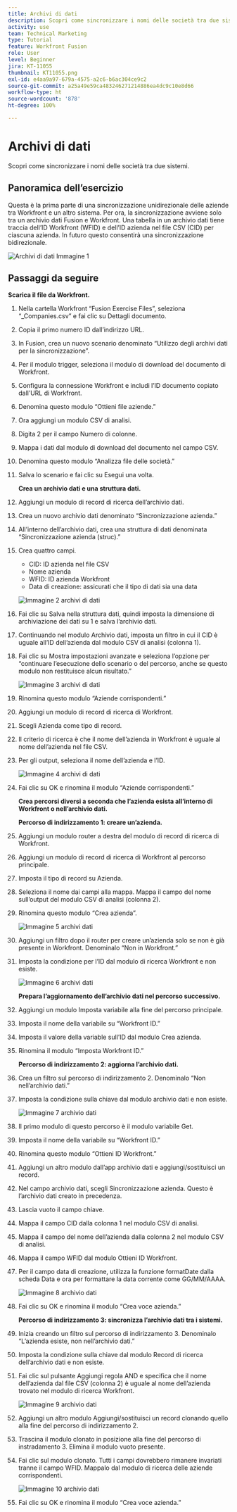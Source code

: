 ```yaml
---
title: Archivi di dati
description: Scopri come sincronizzare i nomi delle società tra due sistemi. Dovrebbe essere compreso tra 60 e 160 caratteri, ma è di 59 caratteri
activity: use
team: Technical Marketing
type: Tutorial
feature: Workfront Fusion
role: User
level: Beginner
jira: KT-11055
thumbnail: KT11055.png
exl-id: e4aa9a97-679a-4575-a2c6-b6ac304ce9c2
source-git-commit: a25a49e59ca483246271214886ea4dc9c10e8d66
workflow-type: ht
source-wordcount: '878'
ht-degree: 100%

---
```


# Archivi di dati

Scopri come sincronizzare i nomi delle società tra due sistemi.

## Panoramica dell’esercizio

Questa è la prima parte di una sincronizzazione unidirezionale delle aziende tra Workfront e un altro sistema. Per ora, la sincronizzazione avviene solo tra un archivio dati Fusion e Workfront. Una tabella in un archivio dati tiene traccia dell’ID Workfront (WFID) e dell’ID azienda nel file CSV (CID) per ciascuna azienda. In futuro questo consentirà una sincronizzazione bidirezionale.

![Archivi di dati Immagine 1](../12-exercises/assets/data-stores-walkthrough-1.png)

## Passaggi da seguire

**Scarica il file da Workfront.**

1. Nella cartella Workfront “Fusion Exercise Files”, seleziona “_Companies.csv” e fai clic su Dettagli documento.
1. Copia il primo numero ID dall’indirizzo URL.
1. In Fusion, crea un nuovo scenario denominato “Utilizzo degli archivi dati per la sincronizzazione”.
1. Per il modulo trigger, seleziona il modulo di download del documento di Workfront.
1. Configura la connessione Workfront e includi l’ID documento copiato dall’URL di Workfront.
1. Denomina questo modulo “Ottieni file aziende.”
1. Ora aggiungi un modulo CSV di analisi.
1. Digita 2 per il campo Numero di colonne.
1. Mappa i dati dal modulo di download del documento nel campo CSV.
1. Denomina questo modulo “Analizza file delle società.”
1. Salva lo scenario e fai clic su Esegui una volta.

   **Crea un archivio dati e una struttura dati.**

1. Aggiungi un modulo di record di ricerca dell’archivio dati.
1. Crea un nuovo archivio dati denominato “Sincronizzazione azienda.”
1. All’interno dell’archivio dati, crea una struttura di dati denominata “Sincronizzazione azienda (struc).”
1. Crea quattro campi.

   + CID: ID azienda nel file CSV
   + Nome azienda
   + WFID: ID azienda Workfront
   + Data di creazione: assicurati che il tipo di dati sia una data

   ![Immagine 2 archivi di dati](../12-exercises/assets/data-stores-walkthrough-2.png)

1. Fai clic su Salva nella struttura dati, quindi imposta la dimensione di archiviazione dei dati su 1 e salva l’archivio dati.
1. Continuando nel modulo Archivio dati, imposta un filtro in cui il CID è uguale all’ID dell’azienda dal modulo CSV di analisi (colonna 1).
1. Fai clic su Mostra impostazioni avanzate e seleziona l’opzione per “continuare l’esecuzione dello scenario o del percorso, anche se questo modulo non restituisce alcun risultato.”

   ![Immagine 3 archivi di dati](../12-exercises/assets/data-stores-walkthrough-3.png)

1. Rinomina questo modulo “Aziende corrispondenti.”
1. Aggiungi un modulo di record di ricerca di Workfront.
1. Scegli Azienda come tipo di record.
1. Il criterio di ricerca è che il nome dell’azienda in Workfront è uguale al nome dell’azienda nel file CSV.
1. Per gli output, seleziona il nome dell’azienda e l’ID.

   ![Immagine 4 archivi di dati](../12-exercises/assets/data-stores-walkthrough-4.png)

1. Fai clic su OK e rinomina il modulo “Aziende corrispondenti.”

   **Crea percorsi diversi a seconda che l’azienda esista all’interno di Workfront o nell’archivio dati.**

   **Percorso di indirizzamento 1: creare un’azienda.**

1. Aggiungi un modulo router a destra del modulo di record di ricerca di Workfront.
1. Aggiungi un modulo di record di ricerca di Workfront al percorso principale.
1. Imposta il tipo di record su Azienda.
1. Seleziona il nome dai campi alla mappa. Mappa il campo del nome sull’output del modulo CSV di analisi (colonna 2).
1. Rinomina questo modulo “Crea azienda”.

   ![Immagine 5 archivi dati](../12-exercises/assets/data-stores-walkthrough-5.png)

1. Aggiungi un filtro dopo il router per creare un’azienda solo se non è già presente in Workfront. Denominalo “Non in Workfront.”
1. Imposta la condizione per l’ID dal modulo di ricerca Workfront e non esiste.

   ![Immagine 6 archivi dati](../12-exercises/assets/data-stores-walkthrough-6.png)

   **Prepara l’aggiornamento dell’archivio dati nel percorso successivo.**

1. Aggiungi un modulo Imposta variabile alla fine del percorso principale.
1. Imposta il nome della variabile su “Workfront ID.”
1. Imposta il valore della variable sull’ID dal modulo Crea azienda.
1. Rinomina il modulo “Imposta Workfront ID.”

   **Percorso di indirizzamento 2: aggiorna l’archivio dati.**

1. Crea un filtro sul percorso di indirizzamento 2. Denominalo “Non nell’archivio dati.”

1. Imposta la condizione sulla chiave dal modulo archivio dati e non esiste.

   ![Immagine 7 archivio dati](../12-exercises/assets/data-stores-walkthrough-7.png)

1. Il primo modulo di questo percorso è il modulo variabile Get.
1. Imposta il nome della variabile su “Workfront ID.”
1. Rinomina questo modulo “Ottieni ID Workfront.”
1. Aggiungi un altro modulo dall’app archivio dati e aggiungi/sostituisci un record.
1. Nel campo archivio dati, scegli Sincronizzazione azienda. Questo è l’archivio dati creato in precedenza.
1. Lascia vuoto il campo chiave.
1. Mappa il campo CID dalla colonna 1 nel modulo CSV di analisi.
1. Mappa il campo del nome dell’azienda dalla colonna 2 nel modulo CSV di analisi.
1. Mappa il campo WFID dal modulo Ottieni ID Workfront.
1. Per il campo data di creazione, utilizza la funzione formatDate dalla scheda Data e ora per formattare la data corrente come GG/MM/AAAA.

   ![Immagine 8 archivio dati](../12-exercises/assets/data-stores-walkthrough-8.png)

1. Fai clic su OK e rinomina il modulo “Crea voce azienda.”

   **Percorso di indirizzamento 3: sincronizza l’archivio dati tra i sistemi.**

1. Inizia creando un filtro sul percorso di indirizzamento 3. Denominalo “L’azienda esiste, non nell’archivio dati.”
1. Imposta la condizione sulla chiave dal modulo Record di ricerca dell’archivio dati e non esiste.
1. Fai clic sul pulsante Aggiungi regola AND e specifica che il nome dell’azienda dal file CSV (colonna 2) è uguale al nome dell’azienda trovato nel modulo di ricerca Workfront.

   ![Immagine 9 archivio dati](../12-exercises/assets/data-stores-walkthrough-9.png)

1. Aggiungi un altro modulo Aggiungi/sostituisci un record clonando quello alla fine del percorso di indirizzamento 2.
1. Trascina il modulo clonato in posizione alla fine del percorso di instradamento 3. Elimina il modulo vuoto presente.
1. Fai clic sul modulo clonato. Tutti i campi dovrebbero rimanere invariati tranne il campo WFID. Mappalo dal modulo di ricerca delle aziende corrispondenti.

   ![Immagine 10 archivio dati](../12-exercises/assets/data-stores-walkthrough-10.png)

1. Fai clic su OK e rinomina il modulo “Crea voce azienda.”

